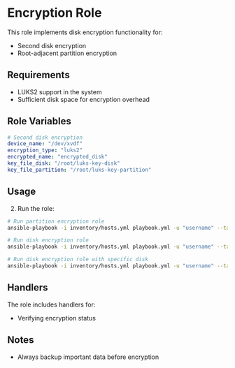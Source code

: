 # Encryption Role

This role implements disk encryption functionality for:
- Second disk encryption
- Root-adjacent partition encryption

## Requirements

- LUKS2 support in the system
- Sufficient disk space for encryption overhead

## Role Variables

```yaml
# Second disk encryption
device_name: "/dev/xvdf"
encryption_type: "luks2"
encrypted_name: "encrypted_disk"
key_file_disk: "/root/luks-key-disk"
key_file_partition: "/root/luks-key-partition"
```

## Usage

2. Run the role:
```bash
# Run partition encryption role
ansible-playbook -i inventory/hosts.yml playbook.yml -u "username" --tags encryption

# Run disk encryption role
ansible-playbook -i inventory/hosts.yml playbook.yml -u "username" --tags disk

# Run disk encryption role with specific disk
ansible-playbook -i inventory/hosts.yml playbook.yml -u "username" --tags disk -e "device_name=/dev/xvdf"
```

## Handlers

The role includes handlers for:
- Verifying encryption status

## Notes

- Always backup important data before encryption